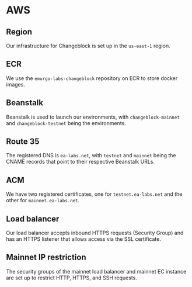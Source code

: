 # AWS

## Region
Our infrastructure for Changeblock is set up in the `us-east-1` region.

## ECR
We use the `emurgo-labs-changeblock` repository on ECR to store docker images.

## Beanstalk
Beanstalk is used to launch our environments, with `changeblock-mainnet` and `changeblock-testnet` being the environments.

## Route 35
The registered DNS is `ea-labs.net`, with `testnet` and `mainnet` being the CNAME records that point to their respective Beanstalk URLs.

## ACM
We have two registered certificates, one for `testnet.ea-labs.net` and the other for `mainnet.ea-labs.net`.

## Load balancer
Our load balancer accepts inbound HTTPS requests (Security Group) and has an HTTPS listener that allows access via the SSL certificate.

## Mainnet IP restriction
The security groups of the mainnet load balancer and mainnet EC instance are set up to restrict HTTP, HTTPS, and SSH requests.
